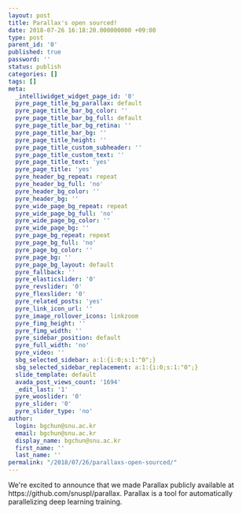 ```yaml
---
layout: post
title: Parallax's open sourced!
date: 2018-07-26 16:18:20.000000000 +09:00
type: post
parent_id: '0'
published: true
password: ''
status: publish
categories: []
tags: []
meta:
  _intelliwidget_widget_page_id: '0'
  pyre_page_title_bg_parallax: default
  pyre_page_title_bar_bg_color: ''
  pyre_page_title_bar_bg_full: default
  pyre_page_title_bar_bg_retina: ''
  pyre_page_title_bar_bg: ''
  pyre_page_title_height: ''
  pyre_page_title_custom_subheader: ''
  pyre_page_title_custom_text: ''
  pyre_page_title_text: 'yes'
  pyre_page_title: 'yes'
  pyre_header_bg_repeat: repeat
  pyre_header_bg_full: 'no'
  pyre_header_bg_color: ''
  pyre_header_bg: ''
  pyre_wide_page_bg_repeat: repeat
  pyre_wide_page_bg_full: 'no'
  pyre_wide_page_bg_color: ''
  pyre_wide_page_bg: ''
  pyre_page_bg_repeat: repeat
  pyre_page_bg_full: 'no'
  pyre_page_bg_color: ''
  pyre_page_bg: ''
  pyre_page_bg_layout: default
  pyre_fallback: ''
  pyre_elasticslider: '0'
  pyre_revslider: '0'
  pyre_flexslider: '0'
  pyre_related_posts: 'yes'
  pyre_link_icon_url: ''
  pyre_image_rollover_icons: linkzoom
  pyre_fimg_height: ''
  pyre_fimg_width: ''
  pyre_sidebar_position: default
  pyre_full_width: 'no'
  pyre_video: ''
  sbg_selected_sidebar: a:1:{i:0;s:1:"0";}
  sbg_selected_sidebar_replacement: a:1:{i:0;s:1:"0";}
  slide_template: default
  avada_post_views_count: '1694'
  _edit_last: '1'
  pyre_wooslider: '0'
  pyre_slider: '0'
  pyre_slider_type: 'no'
author:
  login: bgchun@snu.ac.kr
  email: bgchun@snu.ac.kr
  display_name: bgchun@snu.ac.kr
  first_name: ''
  last_name: ''
permalink: "/2018/07/26/parallaxs-open-sourced/"
---
```

<p>We're excited to announce that we made Parallax publicly available at https://github.com/snuspl/parallax. Parallax is a tool for automatically parallelizing deep learning training. </p>
